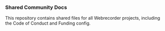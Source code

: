 ### Shared Community Docs

This repository contains shared files for all Webrecorder projects, including the Code of Conduct and Funding config.

